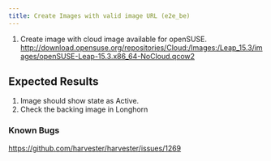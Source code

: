 ```yaml
---
title: Create Images with valid image URL (e2e_be)
---
```

1. Create image with cloud image available for openSUSE.
http://download.opensuse.org/repositories/Cloud:/Images:/Leap_15.3/images/openSUSE-Leap-15.3.x86_64-NoCloud.qcow2

## Expected Results
1. Image should show state as Active.
1. Check the backing image in Longhorn

### Known Bugs
https://github.com/harvester/harvester/issues/1269
